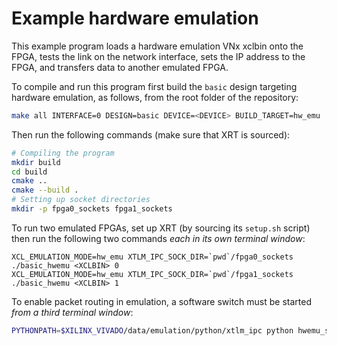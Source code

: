 # Example hardware emulation
This example program loads a hardware emulation VNx xclbin onto the FPGA, 
tests the link on the network interface, sets the IP address to the FPGA, 
and transfers data to another emulated FPGA.

To compile and run this program first build the `basic` design targeting
hardware emulation, as follows, from the root folder of the repository:
```bash
make all INTERFACE=0 DESIGN=basic DEVICE=<DEVICE> BUILD_TARGET=hw_emu
```

Then run the following commands (make sure that XRT is sourced):
```bash
# Compiling the program
mkdir build
cd build
cmake ..
cmake --build .
# Setting up socket directories
mkdir -p fpga0_sockets fpga1_sockets
```

To run two emulated FPGAs, set up XRT (by sourcing its `setup.sh` script) then 
run the following two commands *each in its own terminal window*:
```
XCL_EMULATION_MODE=hw_emu XTLM_IPC_SOCK_DIR=`pwd`/fpga0_sockets ./basic_hwemu <XCLBIN> 0
XCL_EMULATION_MODE=hw_emu XTLM_IPC_SOCK_DIR=`pwd`/fpga1_sockets ./basic_hwemu <XCLBIN> 1
```

To enable packet routing in emulation, a software switch must be started *from a third terminal window*:

```bash
PYTHONPATH=$XILINX_VIVADO/data/emulation/python/xtlm_ipc python hwemu_switch.py -d -n 2 --macaddr 00.00.00.00.00.01 00.00.00.00.00.02
```
